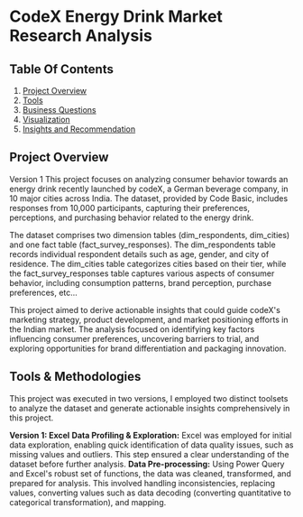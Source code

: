 # CodeX Energy Drink Market Research Analysis

## Table Of Contents

1. [Project Overview](#project-overview)
2. [Tools](#tools-&-methodologies)
3. [Business Questions](#business-questions)
4. [Visualization](#visualization)
5. [Insights and Recommendation](#insights-and-recommendation)


## Project Overview
Version 1
This project focuses on analyzing consumer behavior towards an energy drink recently launched by codeX, a German beverage company, in 10 major cities across India. The dataset, provided by Code Basic, includes responses from 10,000 participants, capturing their preferences, perceptions, and purchasing behavior related to the energy drink.

The dataset comprises two dimension tables (dim_respondents, dim_cities) and one fact table (fact_survey_responses). The dim_respondents table records individual respondent details such as age, gender, and city of residence. The dim_cities table categorizes cities based on their tier, while the fact_survey_responses table captures various aspects of consumer behavior, including consumption patterns, brand perception, purchase preferences, etc...

This project aimed to derive actionable insights that could guide codeX's marketing strategy, product development, and market positioning efforts in the Indian market. The analysis focused on identifying key factors influencing consumer preferences, uncovering barriers to trial, and exploring opportunities for brand differentiation and packaging innovation.


## Tools & Methodologies
This project was executed in two versions, I employed two distinct toolsets to analyze the dataset and generate actionable insights comprehensively in this project.

**Version 1: Excel**
**Data Profiling & Exploration:** Excel was employed for initial data exploration, enabling quick identification of data quality issues, such as missing values and outliers. This step ensured a clear understanding of the dataset before further analysis.
**Data Pre-processing:** Using Power Query and Excel's robust set of functions, the data was cleaned, transformed, and prepared for analysis. This involved handling inconsistencies, replacing values, converting values such as data decoding (converting quantitative to categorical transformation), and mapping.


 









